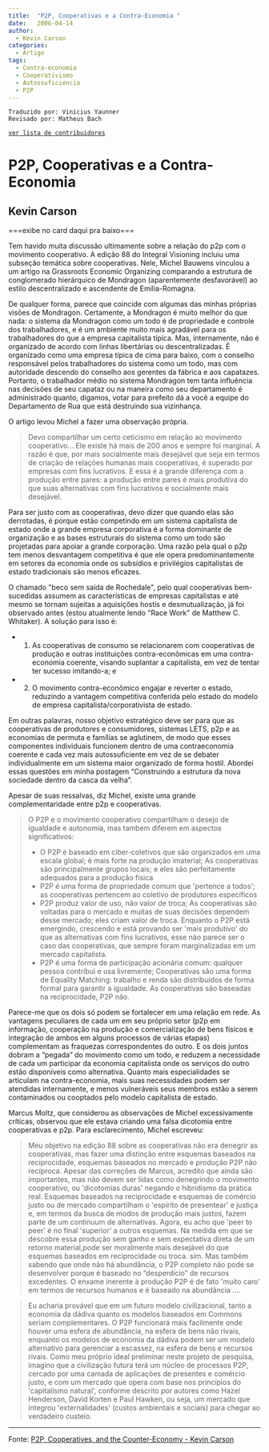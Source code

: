 ```yaml
---
title:  "P2P, Cooperativas e a Contra-Economia "
date:   2006-04-14
author:
  - Kevin Carson
categories:
  - Artigo
tags:
  - Contra-economia
  - Cooperativismo
  - Autossuficiencia
  - P2P
---
```

```
Traduzido por: Vinicius Yaunner
Revisado por: Matheus Bach
```
[```ver lista de contribuidores```](/about/#contribuidores)


# P2P, Cooperativas e a Contra-Economia

## Kevin Carson

===exibe no card daqui pra baixo===

Tem havido muita discussão ultimamente sobre a relação do p2p com o movimento cooperativo. A edição 88 do Integral Visioning incluiu uma subseção temática sobre cooperativas. Nele, Michel Bauwens vinculou a um artigo na Grassroots Economic Organizing comparando a estrutura de conglomerado hierárquico de Mondragon (aparentemente desfavorável) ao estilo descentralizado e ascendente de Emilia-Romagna.

De qualquer forma, parece que coincide com algumas das minhas próprias visões de Mondragon. Certamente, a Mondragon é muito melhor do que nada: o sistema da Mondragon como um todo é de propriedade e controle dos trabalhadores, e é um ambiente muito mais agradável para os trabalhadores do que a empresa capitalista típica. Mas, internamente, não é organizado de acordo com linhas libertárias ou descentralizadas. É organizado como uma empresa típica de cima para baixo, com o conselho responsável pelos trabalhadores do sistema como um todo, mas com autoridade descendo do conselho aos gerentes da fábrica e aos capatazes. Portanto, o trabalhador médio no sistema Mondragon tem tanta influência nas decisões de seu capataz ou na maneira como seu departamento é administrado quanto, digamos, votar para prefeito dá a você a equipe do Departamento de Rua que está destruindo sua vizinhança.

O artigo levou Michel a fazer uma observação própria.

> Devo compartilhar um certo ceticismo em relação ao movimento cooperativo... Ele existe há mais de 200 anos e sempre foi marginal. A razão é que, por mais socialmente mais desejável que seja em termos de criação de relações humanas mais cooperativas, é superado por empresas com fins lucrativos. E essa é a grande diferença com a produção entre pares: a produção entre pares é mais produtiva do que suas alternativas com fins lucrativos e socialmente mais desejável.

Para ser justo com as cooperativas, devo dizer que quando elas são derrotadas, é porque estão competindo em um sistema capitalista de estado onde a grande empresa corporativa é a forma dominante de organização e as bases estruturais do sistema como um todo são projetadas para apoiar a grande corporação. Uma razão pela qual o p2p tem menos desvantagem competitiva é que ele opera predominantemente em setores da economia onde os subsídios e privilégios capitalistas de estado tradicionais são menos eficazes.

O chamado "beco sem saída de Rochedale", pelo qual cooperativas bem-sucedidas assumem as características de empresas capitalistas e até mesmo se tornam sujeitas a aquisições hostis e desmutualização, já foi observado antes (estou atualmente lendo "Race Work" de Matthew C. Whitaker). 
A solução para isso é:
- 1) As cooperativas de consumo se relacionarem com cooperativas de produçäo e outras instituições contra-econômicas em uma contra-economia coerente, visando suplantar a capitalista, em vez de tentar ter sucesso imitando-a; e 
- 2) O movimento contra-econômico engajar e reverter o estado, reduzindo a vantagem competitiva conferida pelo estado do modelo de empresa capitalista/corporativista de estado.

Em outras palavras, nosso objetivo estratégico deve ser para que as cooperativas de produtores e consumidores, sistemas LETS, p2p e as economias de permuta e famílias se aglutinem, de modo que esses componentes individuais funcionem dentro de uma contraeconomia coerente e cada vez mais autossuficiente em vez de se debater individualmente em um sistema maior organizado de forma hostil. Abordei essas questões em minha postagem “Construindo a estrutura da nova sociedade dentro da casca da velha”.

Apesar de suas ressalvas, diz Michel, existe uma grande complementaridade entre p2p e cooperativas.

> O P2P e o movimento cooperativo compartilham o desejo de igualdade e autonomia, mas também diferem em aspectos significativos:
> - O P2P é baseado em ciber-coletivos que são organizados em uma escala global; é mais forte na produção imaterial; As cooperativas são principalmente grupos locais; e eles são perfeitamente adequados para a produção física
> - P2P é uma forma de propriedade comum que 'pertence a todos'; as cooperativas pertencem ao coletivo de produtores específicos
> - P2P produz valor de uso, não valor de troca; As cooperativas são voltadas para o mercado e muitas de suas decisões dependem desse mercado; eles criam valor de troca. Enquanto o P2P está emergindo, crescendo e está provando ser 'mais produtivo' do que as alternativas com fins lucrativos, esse não parece ser o caso das cooperativas, que sempre foram marginalizadas em um mercado capitalista.
> - P2P é uma forma de participação acionária comum: qualquer pessoa contribui e usa livremente; Cooperativas são uma forma de Equality Matching: trabalho e renda são distribuídos de forma formal para garantir a igualdade. As cooperativas são baseadas na reciprocidade, P2P não.

Parece-me que os dois só podem se fortalecer em uma relação em rede. As vantagens peculiares de cada um em seu próprio setor (p2p em informação, cooperação na produção e comercialização de bens físicos e integração de ambos em alguns processos de várias etapas) complementam as fraquezas correspondentes do outro. E os dois juntos dobram a “pegada” do movimento como um todo, e reduzem a necessidade de cada um participar da economia capitalista onde os serviços do outro estão disponíveis como alternativa. Quanto mais especialidades se articulam na contra-economia, mais suas necessidades podem ser atendidas internamente, e menos vulneráveis ​​seus membros estão a serem contaminados ou cooptados pelo modelo capitalista de estado.

Marcus Moltz, que considerou as observações de Michel excessivamente críticas, observou que ele estava criando uma falsa dicotomia entre cooperativas e p2p. Para esclarecimento, Michel escreveu:

> Meu objetivo na edição 88 sobre as cooperativas não era denegrir as cooperativas, mas fazer uma distinção entre esquemas baseados na reciprocidade, esquemas baseados no mercado e produção P2P não recíproca. Apesar das correções de Marcus, acredito que ainda são importantes, mas não devem ser lidas como denegrindo o movimento cooperativo, ou 'dicotomias duras' negando o hibridismo da prática real. Esquemas baseados na reciprocidade e esquemas de comércio justo ou de mercado compartilham o 'espírito de presentear' e justiça e, em termos da busca de modos de produção mais justos, fazem parte de um continuum de alternativas. Agora, eu acho que 'peer to peer' é no final 'superior' a outros esquemas. Na medida em que se descobre essa produção sem ganho e sem expectativa direta de um retorno material,pode ser moralmente mais desejável do que esquemas baseados em reciprocidade ou troca. sim. Mas também sabendo que onde não há abundância, o P2P completo não pode se desenvolver porque é baseado no “desperdício” de recursos excedentes. O enxame inerente à produção P2P é de fato 'muito caro' em termos de recursos humanos e é baseado na abundância ....

> Eu acharia provável que em um futuro modelo civilizacional, tanto a economia da dádiva quanto os modelos baseados em Commons seriam complementares. O P2P funcionará mais facilmente onde houver uma esfera de abundância, na esfera de bens não rivais, enquanto os modelos de economia da dádiva podem ser um modelo alternativo para gerenciar a escassez, na esfera de bens e recursos rivais. Como meu próprio ideal preliminar neste projeto de pesquisa, imagino que a civilização futura terá um núcleo de processos P2P, cercado por uma camada de aplicações de presentes e comércio justo, e com um mercado que opera com base nos princípios do 'capitalismo natural', conforme descrito por autores como Hazel Henderson, David Korten e Paul Hawken, ou seja, um mercado que integrou 'externalidades' (custos ambientais e sociais) para chegar ao verdadeiro custeio.

---
Fonte: [P2P, Cooperatives, and the Counter-Economy - Kevin Carson](https://mutualist.blogspot.com/2006/03/p2p-cooperatives-and-counter-economy.html)